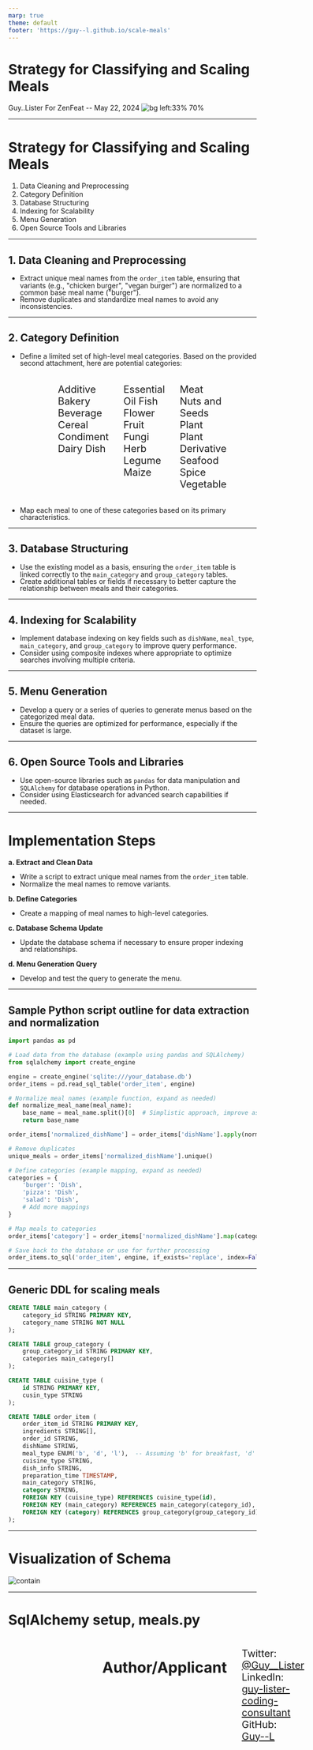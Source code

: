 ```yaml
---
marp: true
theme: default
footer: 'https://guy--l.github.io/scale-meals'
---
```


# Strategy for Classifying and Scaling Meals
Guy..Lister
For ZenFeat -- May 22, 2024
![bg left:33% 70%](./img/zenfeat.png)

---

# Strategy for Classifying and Scaling Meals
1.  Data Cleaning and Preprocessing
2.  Category Definition
3.  Database Structuring
4.  Indexing for Scalability
5.  Menu Generation
6.  Open Source Tools and Libraries

---
## 1. Data Cleaning and Preprocessing
   - Extract unique meal names from the `order_item` table, ensuring that variants (e.g., "chicken burger", "vegan burger") are normalized to a common base meal name ("burger").
   - Remove duplicates and standardize meal names to avoid any inconsistencies.
  
---

<style scoped>
.columns {
  font-size: 20px;
  display: grid;
  grid-template-columns: repeat(3, minmax(0, 1fr));
  gap: 1rem;
  max-width: 60%;
  margin: 0rem auto;
}
</style>

## 2. Category Definition
   - Define a limited set of high-level meal categories. Based on the provided second attachment, here are potential categories:

<div class='columns'>
<div>

Additive
Bakery
Beverage
Cereal
Condiment
Dairy
Dish

</div>
<div>

Essential Oil
Fish
Flower
Fruit
Fungi
Herb
Legume
Maize

</div>
<div>

Meat
Nuts and Seeds
Plant
Plant Derivative
Seafood
Spice
Vegetable

</div>
</div>

   - Map each meal to one of these categories based on its primary characteristics.

---

## 3. Database Structuring
   - Use the existing model as a basis, ensuring the `order_item` table is linked correctly to the `main_category` and `group_category` tables.
   - Create additional tables or fields if necessary to better capture the relationship between meals and their categories.

---

## 4. Indexing for Scalability
   - Implement database indexing on key fields such as `dishName`, `meal_type`, `main_category`, and `group_category` to improve query performance.
   - Consider using composite indexes where appropriate to optimize searches involving multiple criteria.

---

## 5. Menu Generation
   - Develop a query or a series of queries to generate menus based on the categorized meal data.
   - Ensure the queries are optimized for performance, especially if the dataset is large.

---

## 6. Open Source Tools and Libraries
   - Use open-source libraries such as `pandas` for data manipulation and `SQLAlchemy` for database operations in Python.
   - Consider using Elasticsearch for advanced search capabilities if needed.

---
<style scoped>
ul li {
   line-height: 1; /* Adjust this value to reduce line spacing */
}
</style>
# Implementation Steps
**a. Extract and Clean Data**
   - Write a script to extract unique meal names from the `order_item` table.
   - Normalize the meal names to remove variants.
  
**b. Define Categories**
   - Create a mapping of meal names to high-level categories.

**c. Database Schema Update**
   - Update the database schema if necessary to ensure proper indexing and relationships.

**d. Menu Generation Query**
   - Develop and test the query to generate the menu.

---
## Sample Python script outline for data extraction and normalization
```python
import pandas as pd

# Load data from the database (example using pandas and SQLAlchemy)
from sqlalchemy import create_engine

engine = create_engine('sqlite:///your_database.db')
order_items = pd.read_sql_table('order_item', engine)

# Normalize meal names (example function, expand as needed)
def normalize_meal_name(meal_name):
    base_name = meal_name.split()[0]  # Simplistic approach, improve as needed
    return base_name

order_items['normalized_dishName'] = order_items['dishName'].apply(normalize_meal_name)

# Remove duplicates
unique_meals = order_items['normalized_dishName'].unique()

# Define categories (example mapping, expand as needed)
categories = {
    'burger': 'Dish',
    'pizza': 'Dish',
    'salad': 'Dish',
    # Add more mappings
}

# Map meals to categories
order_items['category'] = order_items['normalized_dishName'].map(categories)

# Save back to the database or use for further processing
order_items.to_sql('order_item', engine, if_exists='replace', index=False)
```
---
## Generic DDL for scaling meals
```sql
CREATE TABLE main_category (
    category_id STRING PRIMARY KEY,
    category_name STRING NOT NULL
);

CREATE TABLE group_category (
    group_category_id STRING PRIMARY KEY,
    categories main_category[]
);

CREATE TABLE cuisine_type (
    id STRING PRIMARY KEY,
    cusin_type STRING
);

CREATE TABLE order_item (
    order_item_id STRING PRIMARY KEY,
    ingredients STRING[],
    order_id STRING,
    dishName STRING,
    meal_type ENUM('b', 'd', 'l'),  -- Assuming 'b' for breakfast, 'd' for dinner, 'l' for lunch
    cuisine_type STRING,
    dish_info STRING,
    preparation_time TIMESTAMP,
    main_category STRING,
    category STRING,
    FOREIGN KEY (cuisine_type) REFERENCES cuisine_type(id),
    FOREIGN KEY (main_category) REFERENCES main_category(category_id),
    FOREIGN KEY (category) REFERENCES group_category(group_category_id)
);
```
---

# Visualization of Schema

![contain](./img/meals.png)

---

<style scoped>
.columns {
   display: grid;
   grid-template-columns: repeat(2, 1fr);
   gap: 1rem;
}
</style>
# SqlAlchemy setup, meals.py
<div class="columns">

```python
from sqlalchemy import create_engine, Column, String, Enum, ForeignKey, Table, ARRAY, TIMESTAMP
from sqlalchemy.ext.declarative import declarative_base
from sqlalchemy.orm import relationship, sessionmaker

Base = declarative_base()

class MainCategory(Base):
    __tablename__ = 'main_category'
    
    category_id = Column(String, primary_key=True)
    category_name = Column(String, nullable=False)
    
class GroupCategory(Base):
    __tablename__ = 'group_category'
    
    group_category_id = Column(String, primary_key=True)
    categories = Column(ARRAY(String))
    
class CuisineType(Base):
    __tablename__ = 'cuisine_type'
    
    id = Column(String, primary_key=True)
    cusin_type = Column(String)
    
class OrderItem(Base):
    __tablename__ = 'order_item'
    
    order_item_id = Column(String, primary_key=True)
    ingredients = Column(ARRAY(String))
    order_id = Column(String)
    dishName = Column(String)
    # 'b' for breakfast, 'd' for dinner, 'l' for lunch
    meal_type = Column(Enum('b', 'd', 'l', name='meal_type'))  
    cuisine_type = Column(String, ForeignKey('cuisine_type.id'))
    dish_info = Column(String)
    preparation_time = Column(TIMESTAMP)
    main_category = Column(String, ForeignKey('main_category.category_id'))
    category = Column(String, ForeignKey('group_category.group_category_id'))

    cuisine_type_rel = relationship('CuisineType', backref='order_items')
    main_category_rel = relationship('MainCategory', backref='order_items')
    group_category_rel = relationship('GroupCategory', backref='order_items')
...
```

```python
...
# Database connection
engine = create_engine('sqlite:///your_database.db')

# Create tables
Base.metadata.create_all(engine)

# Creating a session
Session = sessionmaker(bind=engine)
session = Session()

# Add some initial data if needed
main_category = MainCategory(category_id='1', category_name='Dish')
session.add(main_category)

group_category = GroupCategory(group_category_id='1', categories=['1'])
session.add(group_category)

cuisine_type = CuisineType(id='1', cusin_type='Italian')
session.add(cuisine_type)

order_item = OrderItem(
    order_item_id='1',
    ingredients=['Tomato', 'Cheese'],
    order_id='1',
    dishName='Pizza',
    meal_type='d',
    cuisine_type='1',
    dish_info='Classic Italian pizza with tomato and cheese',
    preparation_time='2023-05-10 12:00:00',
    main_category='1',
    category='1'
)
session.add(order_item)

# Commit the session
session.commit()
```

---

## Author/Applicant

<i class="fa-brands fa-twitter"></i> Twitter:&emsp;&emsp;<a href="https://twitter.com/Guy__Lister" target="_blank">@Guy__Lister</a>
<i class="fa-brands fa-linkedin"></i> LinkedIn:&ensp;&emsp;<a href="https://www.linkedin.com/in/guy-lister-coding-consultant/" target="_blank">guy-lister-coding-consultant</a> 
<i class="fa-brands fa-github"></i> GitHub:&emsp;&emsp;<a href="https://github.com/guy--l" target="_blank">Guy--L</a>
